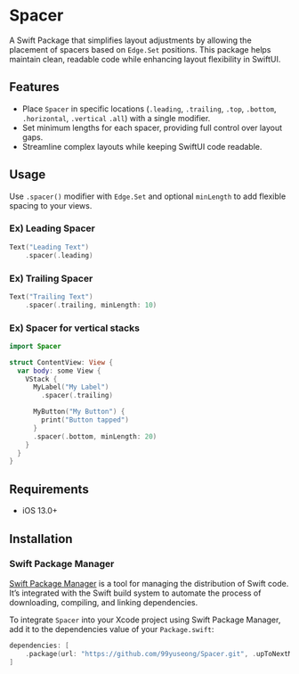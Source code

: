 # Spacer

A Swift Package that simplifies layout adjustments by allowing the placement of spacers based on `Edge.Set` positions. This package helps maintain clean, readable code while enhancing layout flexibility in SwiftUI.

## Features

- Place `Spacer` in specific locations (`.leading`, `.trailing`, `.top`, `.bottom`, `.horizontal`, `.vertical` `.all`) with a single modifier.
- Set minimum lengths for each spacer, providing full control over layout gaps.
- Streamline complex layouts while keeping SwiftUI code readable.

## Usage

Use `.spacer()` modifier with `Edge.Set` and optional `minLength` to add flexible spacing to your views.

### Ex) Leading Spacer

```swift
Text("Leading Text")
    .spacer(.leading)
```

### Ex) Trailing Spacer

```swift
Text("Trailing Text")
    .spacer(.trailing, minLength: 10)
```

### Ex) Spacer for vertical stacks

```swift
import Spacer

struct ContentView: View {
  var body: some View {
    VStack {
      MyLabel("My Label")
        .spacer(.trailing)

      MyButton("My Button") {
        print("Button tapped")
      }
      .spacer(.bottom, minLength: 20)
    }
  }
}
```

## Requirements

- iOS 13.0+

## Installation

### Swift Package Manager

[Swift Package Manager](https://swift.org/package-manager/) is a tool for managing the distribution of Swift code. It’s integrated with the Swift build system to automate the process of downloading, compiling, and linking dependencies.

To integrate `Spacer` into your Xcode project using Swift Package Manager, add it to the dependencies value of your `Package.swift`:

```swift
dependencies: [
    .package(url: "https://github.com/99yuseong/Spacer.git", .upToNextMajor(from: "1.0.0"))
]
```
